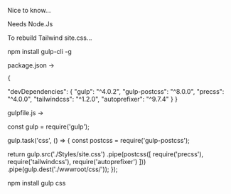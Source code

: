 Nice to know...


Needs Node.Js

To rebuild Tailwind site.css... 

npm install gulp-cli -g

package.json ->

    {
  "devDependencies": {
    "gulp": "^4.0.2",
    "gulp-postcss": "^8.0.0",
    "precss": "^4.0.0",
    "tailwindcss": "^1.2.0",
    "autoprefixer": "^9.7.4"
  }
}

gulpfile.js ->

const gulp = require('gulp');

gulp.task('css', () => {
  const postcss = require('gulp-postcss');

  return gulp.src('./Styles/site.css')
    .pipe(postcss([
      require('precss'),
      require('tailwindcss'),
      require('autoprefixer')
    ]))
    .pipe(gulp.dest('./wwwroot/css/'));
});

npm install
gulp css